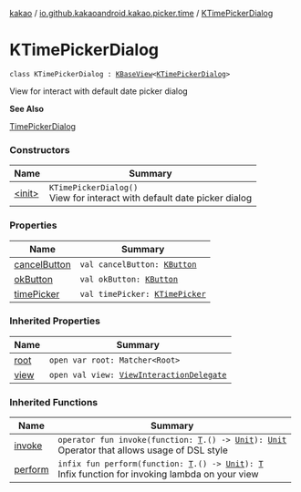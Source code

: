 [kakao](../../index.md) / [io.github.kakaoandroid.kakao.picker.time](../index.md) / [KTimePickerDialog](./index.md)

# KTimePickerDialog

`class KTimePickerDialog : `[`KBaseView`](../../io.github.kakaoandroid.kakao.common.views/-k-base-view/index.md)`<`[`KTimePickerDialog`](./index.md)`>`

View for interact with default date picker dialog

**See Also**

[TimePickerDialog](https://developer.android.com/reference/android/app/TimePickerDialog.html)

### Constructors

| Name | Summary |
|---|---|
| [&lt;init&gt;](-init-.md) | `KTimePickerDialog()`<br>View for interact with default date picker dialog |

### Properties

| Name | Summary |
|---|---|
| [cancelButton](cancel-button.md) | `val cancelButton: `[`KButton`](../../io.github.kakaoandroid.kakao.text/-k-button/index.md) |
| [okButton](ok-button.md) | `val okButton: `[`KButton`](../../io.github.kakaoandroid.kakao.text/-k-button/index.md) |
| [timePicker](time-picker.md) | `val timePicker: `[`KTimePicker`](../-k-time-picker/index.md) |

### Inherited Properties

| Name | Summary |
|---|---|
| [root](../../io.github.kakaoandroid.kakao.common.views/-k-base-view/root.md) | `open var root: Matcher<Root>` |
| [view](../../io.github.kakaoandroid.kakao.common.views/-k-base-view/view.md) | `open val view: `[`ViewInteractionDelegate`](../../io.github.kakaoandroid.kakao.delegate/-view-interaction-delegate/index.md) |

### Inherited Functions

| Name | Summary |
|---|---|
| [invoke](../../io.github.kakaoandroid.kakao.common.views/-k-base-view/invoke.md) | `operator fun invoke(function: `[`T`](../../io.github.kakaoandroid.kakao.common.views/-k-base-view/index.md#T)`.() -> `[`Unit`](https://kotlinlang.org/api/latest/jvm/stdlib/kotlin/-unit/index.html)`): `[`Unit`](https://kotlinlang.org/api/latest/jvm/stdlib/kotlin/-unit/index.html)<br>Operator that allows usage of DSL style |
| [perform](../../io.github.kakaoandroid.kakao.common.views/-k-base-view/perform.md) | `infix fun perform(function: `[`T`](../../io.github.kakaoandroid.kakao.common.views/-k-base-view/index.md#T)`.() -> `[`Unit`](https://kotlinlang.org/api/latest/jvm/stdlib/kotlin/-unit/index.html)`): `[`T`](../../io.github.kakaoandroid.kakao.common.views/-k-base-view/index.md#T)<br>Infix function for invoking lambda on your view |
